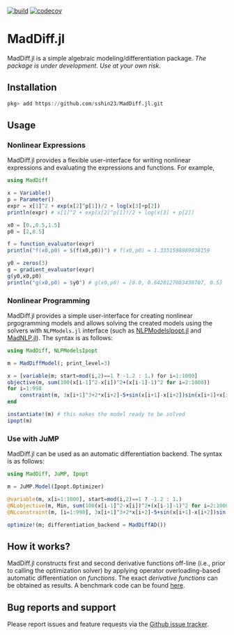 [![build](https://github.com/sshin23/MadDiff.jl/actions/workflows/test.yml/badge.svg)](https://github.com/sshin23/MadDiff.jl/actions/workflows/test.yml) 
[![codecov](https://codecov.io/gh/sshin23/MadDiff.jl/branch/main/graph/badge.svg?token=U6NMMW0IT5)](https://codecov.io/gh/sshin23/MadDiff.jl)
# MadDiff.jl
 
MadDiff.jl is a simple algebraic modeling/differentiation package. *The package is under development. Use at your own risk.*

## Installation
```julia
pkg> add https://github.com/sshin23/MadDiff.jl.git
```

## Usage
### Nonlinear Expressions
MadDiff.jl provides a flexible user-interface for writing nonlinear expressions and evaluating the expressions and functions. For example,
```julia
using MadDiff

x = Variable()
p = Parameter()
expr = x[1]^2 + exp(x[2]^p[1])/2 + log(x[3]+p[2])
println(expr) # x[1]^2 + exp(x[2]^p[1])/2 + log(x[3] + p[2])

x0 = [0.,0.5,1.5]
p0 = [2,0.5]

f = function_evaluator(expr)
println("f(x0,p0) = $(f(x0,p0))") # f(x0,p0) = 1.3351598889038159

y0 = zeros(3)
g = gradient_evaluator(expr)
g(y0,x0,p0)
println("g(x0,p0) = $y0") # g(x0,p0) = [0.0, 0.6420127083438707, 0.5]
```

### Nonlinear Programming
MadDiff.jl provides a simple user-interface for creating nonlinear prgogramming models and allows solving the created models using the solvers with `NLPModels.jl` interface (such as [NLPModelsIpopt.jl](https://github.com/JuliaSmoothOptimizers/NLPModelsIpopt.jl) and [MadNLP.jl](https://github.com/MadNLP/MadNLP.jl)). The syntax is as follows:
```julia
using MadDiff, NLPModelsIpopt

m = MadDiffModel(; print_level=3) 

x = [variable(m; start=mod(i,2)==1 ? -1.2 : 1.) for i=1:1000]
objective(m, sum(100(x[i-1]^2-x[i])^2+(x[i-1]-1)^2 for i=2:1000))
for i=1:998
    constraint(m, 3x[i+1]^3+2*x[i+2]-5+sin(x[i+1]-x[i+2])sin(x[i+1]+x[i+2])+4x[i+1]-x[i]exp(x[i]-x[i+1])-3 == 0)
end

instantiate!(m) # this makes the model ready to be solved
ipopt(m)
```

### Use with JuMP
MadDiff.jl can be used as an automatic differentiation backend. The syntax is as follows:
```julia
using MadDiff, JuMP, Ipopt

m = JuMP.Model(Ipopt.Optimizer) 

@variable(m, x[i=1:1000], start=mod(i,2)==1 ? -1.2 : 1.)
@NLobjective(m, Min, sum(100(x[i-1]^2-x[i])^2+(x[i-1]-1)^2 for i=2:1000))
@NLconstraint(m, [i=1:998], 3x[i+1]^3+2*x[i+2]-5+sin(x[i+1]-x[i+2])sin(x[i+1]+x[i+2])+4x[i+1]-x[i]exp(x[i]-x[i+1])-3 == 0)

optimize!(m; differentiation_backend = MadDiffAD())
```

## How it works?
MadDiff.jl constructs first and second derivative functions off-line (i.e., prior to calling the optimization solver) by applying operator overloading-based automatic differentiation on _functions_. The exact _derivative functions_ can be obtained as results. A benchmark code can be found [here](https://github.com/sshin23/MadDiff.jl/blob/main/benchmark/benchmark.jl).

## Bug reports and support
Please report issues and feature requests via the [Github issue tracker](https://github.com/sshin23/MadDiffModels.jl/issues). 
